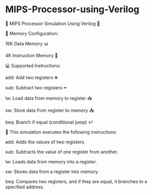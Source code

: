 # MIPS-Processor-using-Verilog
🚀 MIPS Processor Simulation Using Verilog 🚀


🧠 Memory Configuration:

16K Data Memory 📊

4K Instruction Memory 🧩


💻 Supported Instructions:

add: Add two registers ➕

sub: Subtract two registers ➖

lw: Load data from memory to register 📥

sw: Store data from register to memory 📤

beq: Branch if equal (conditional jump) ↩️


🔧 This simulation executes the following instructions:

add: Adds the values of two registers.

sub: Subtracts the value of one register from another.

lw: Loads data from memory into a register.

sw: Stores data from a register into memory.

beq: Compares two registers, and if they are equal, it branches to a specified address.
